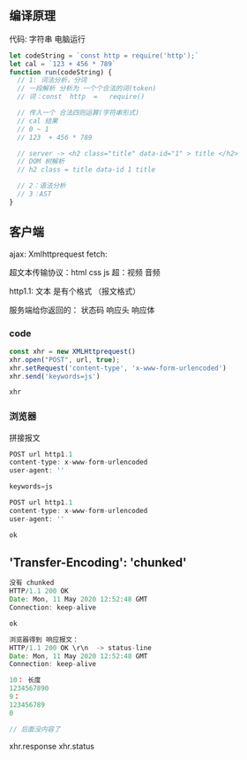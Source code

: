 ## 编译原理

代码: 字符串
电脑运行
```js
let codeString = `const http = require('http');`
let cal = `123 + 456 * 789`
function run(codeString) {
  // 1: 词法分析，分词
  // 一段解析 分析为 一个个合法的词(token)
  // 词：const  http  =   require()

  // 传入一个 合法四则运算(字符串形式)
  // cal 结果
  // 0 ~ 1
  // 123  + 456 * 789

  // server -> <h2 class="title" data-id="1" > title </h2>
  // DOM 树解析
  // h2 class = title data-id 1 title

  // 2：语法分析
  // 3：AST
}
```

## 客户端
ajax: Xmlhttprequest
fetch: 

超文本传输协议：html css js 超：视频 音频


http1.1: 文本 是有个格式 （报文格式）



服务端给你返回的：
状态码
响应头
响应体

### code
```js
const xhr = new XMLHttprequest()
xhr.open("POST", url, true);
xhr.setRequest('content-type', 'x-www-form-urlencoded')
xhr.send('keywords=js')

xhr
```

### 浏览器
拼接报文

```js
POST url http1.1
content-type: x-www-form-urlencoded
user-agent: ''

keywords=js

```

```js
POST url http1.1
content-type: x-www-form-urlencoded
user-agent: ''

ok

```

## 'Transfer-Encoding': 'chunked'
```js
没有 chunked
HTTP/1.1 200 OK
Date: Mon, 11 May 2020 12:52:48 GMT
Connection: keep-alive

ok

```

```js
浏览器得到 响应报文：
HTTP/1.1 200 OK \r\n  -> status-line
Date: Mon, 11 May 2020 12:52:48 GMT
Connection: keep-alive

10： 长度
1234567890
9：
123456789
0

// 后面没内容了
```
xhr.response
xhr.status